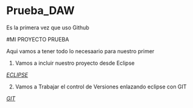 # Prueba_DAW
Es la primera vez que uso Github

#MI PROYECTO PRUEBA

Aqui vamos a tener todo lo necesaario para nuestro primer <Hola Mundo>

1. Vamos a incluir nuestro proyecto desde Eclipse

[*ECLIPSE*](https://www.google.com/url?sa=i&url=https%3A%2F%2Fes.wizcase.com%2Fdownload%2Feclipse-ide%2F&psig=AOvVaw1fm3iWbFSBn-uKC9pumjtF&ust=1669293525466000&source=images&cd=vfe&ved=0CBAQjRxqFwoTCJjW54-pxPsCFQAAAAAdAAAAABAD)

2. Vamos a Trabajar el control de Versiones enlazando eclipse con GIT

[*GIT*](https://www.google.com/url?sa=i&url=https%3A%2F%2Fpabpereza.dev%2Fblog%2F2021%2F12%2F12%2Ferrores-comunes-en-git%2F&psig=AOvVaw1-rGJHp9OrC9JBV-2X4Jbd&ust=1669293615315000&source=images&cd=vfe&ved=0CBAQjRxqFwoTCLjnuLypxPsCFQAAAAAdAAAAABAD)

